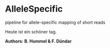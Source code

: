 AlleleSpecific
==============

pipeline for allele-specific mapping of short reads

Heute ist ein schöner tag.

__Authors: B. Hummel & F. Dündar__
